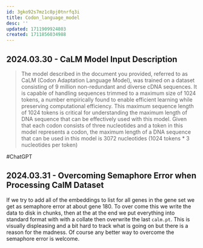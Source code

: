 ```yaml
---
id: 3gko92s7mz1c8pj0tnrfq3i
title: Codon_language_model
desc: ''
updated: 1711909924803
created: 1711856034988
---
```


## 2024.03.30 - CaLM Model Input Description

> The model described in the document you provided, referred to as CaLM (Codon Adaptation Language Model), was trained on a dataset consisting of 9 million non-redundant and diverse cDNA sequences. It is capable of handling sequences trimmed to a maximum size of 1024 tokens, a number empirically found to enable efficient learning while preserving computational efficiency. This maximum sequence length of 1024 tokens is critical for understanding the maximum length of DNA sequence that can be effectively used with this model. Given that each codon consists of three nucleotides and a token in this model represents a codon, the maximum length of a DNA sequence that can be used in this model is 3072 nucleotides (1024 tokens * 3 nucleotides per token)

#ChatGPT

## 2024.03.31 - Overcoming Semaphore Error when Processing CalM Dataset

If we try to add all of the embeddings to list for all genes in the gene set we get as semaphore error at about gene 180. To over come this we write the data to disk in chunks, then at the at the end we put everything into standard format with with a collate then overwrite the last `calm.pt`. This is visually displeasing and a bit hard to track what is going on but there is a reason for the madness. Of course any better way to overcome the semaphore error is welcome.
